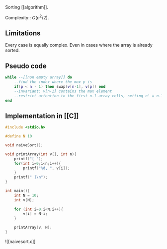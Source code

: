Sorting [[algorithm]].

Complexity:: ${ O(n^{2}/2) }$.

## Limitations

Every case is equally complex.
Even in cases where the array is already sorted.

## Pseudo code

```lua
while --[[non empty array]] do
	--find the index where the max p is
	if(p < n - 1) then swap(v[n-1], v[p]) end
	--invariant: v[n-1] contains the max element
	--restrict attention to the first n-1 array cells, setting n' = n-1
end
```

## Implementation in [[C]]

```c
#include <stdio.h>

#define N 10

void naiveSort();

void printArray(int v[], int n){
	printf("[ ");
	for(int i=0;i<n;i++){
		printf("%d, ", v[i]);
	}
	printf(" ]\n");
}

int main(){
	int N = 10;
	int v[N];
	
	for (int i=0;i<N;i++){
		v[i] = N-i;
	}

	printArray(v, N);
}
```
![[naivesort.c]]